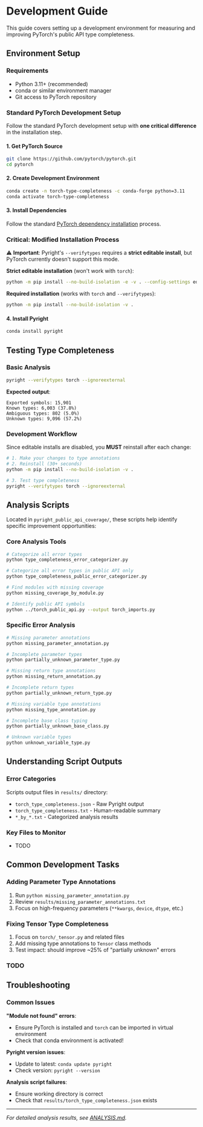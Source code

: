 # Development Guide

This guide covers setting up a development environment for measuring and improving PyTorch's public API type completeness.

## Environment Setup

### Requirements
- Python 3.11+ (recommended)
- conda or similar environment manager
- Git access to PyTorch repository

### Standard PyTorch Development Setup

Follow the standard PyTorch development setup with **one critical difference** in the installation step.

#### 1. Get PyTorch Source
```bash
git clone https://github.com/pytorch/pytorch.git
cd pytorch
```

#### 2. Create Development Environment
```bash
conda create -n torch-type-completeness -c conda-forge python=3.11
conda activate torch-type-completeness
```

#### 3. Install Dependencies
Follow the standard [PyTorch dependency installation](https://github.com/pytorch/pytorch#install-dependencies) process.

### Critical: Modified Installation Process

⚠️ **Important**: Pyright's `--verifytypes` requires a **strict editable install**, but PyTorch currently doesn't support this mode.

**Strict editable installation** (won't work with `torch`):
```bash
python -m pip install --no-build-isolation -e -v . --config-settings editable_mode=strict  # DON'T USE THIS
```

**Required installation** (works with `torch` and `--verifytypes`):
```bash
python -m pip install --no-build-isolation -v .
```

#### 4. Install Pyright
```bash
conda install pyright
```

## Testing Type Completeness

### Basic Analysis
```bash
pyright --verifytypes torch --ignoreexternal
```

**Expected output**:
```
Exported symbols: 15,901
Known types: 6,003 (37.8%)
Ambiguous types: 802 (5.0%)
Unknown types: 9,096 (57.2%)
```

### Development Workflow

Since editable installs are disabled, you **MUST** reinstall after each change:

```bash
# 1. Make your changes to type annotations
# 2. Reinstall (30+ seconds)
python -m pip install --no-build-isolation -v .

# 3. Test type completeness
pyright --verifytypes torch --ignoreexternal
```

## Analysis Scripts

Located in `pyright_public_api_coverage/`, these scripts help identify specific improvement opportunities:

### Core Analysis Tools
```bash
# Categorize all error types
python type_completeness_error_categorizer.py

# Categorize all error types in public API only
python type_completeness_public_error_categorizer.py

# Find modules with missing coverage
python missing_coverage_by_module.py

# Identify public API symbols
python ../torch_public_api.py --output torch_imports.py
```

### Specific Error Analysis
```bash
# Missing parameter annotations
python missing_parameter_annotation.py

# Incomplete parameter types
python partially_unknown_parameter_type.py

# Missing return type annotations
python missing_return_annotation.py

# Incomplete return types
python partially_unknown_return_type.py

# Missing variable type annotations
python missing_type_annotation.py

# Incomplete base class typing
python partially_unknown_base_class.py

# Unknown variable types
python unknown_variable_type.py
```

## Understanding Script Outputs

### Error Categories
Scripts output files in `results/` directory:
- `torch_type_completeness.json` - Raw Pyright output
- `torch_type_completeness.txt` - Human-readable summary
- `*_by_*.txt` - Categorized analysis results

### Key Files to Monitor
- TODO

## Common Development Tasks

### Adding Parameter Type Annotations
1. Run `python missing_parameter_annotation.py`
2. Review `results/missing_parameter_annotations.txt`
3. Focus on high-frequency parameters (`**kwargs`, `device`, `dtype`, etc.)

### Fixing Tensor Type Completeness
1. Focus on `torch/_tensor.py` and related files
2. Add missing type annotations to `Tensor` class methods
3. Test impact: should improve ~25% of "partially unknown" errors

### TODO

## Troubleshooting

### Common Issues

**"Module not found" errors**:
- Ensure PyTorch is installed and `torch` can be imported in virtual environment
- Check that conda environment is activated!

**Pyright version issues**:
- Update to latest: `conda update pyright`
- Check version: `pyright --version`

**Analysis script failures**:
- Ensure working directory is correct
- Check that `results/torch_type_completeness.json` exists

---

*For detailed analysis results, see [ANALYSIS.md](ANALYSIS.md).*
